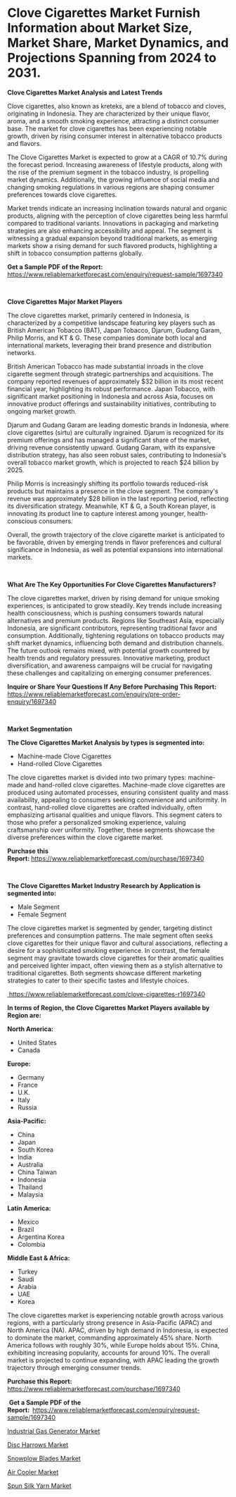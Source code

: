 <p><h1>Clove Cigarettes Market Furnish Information about Market Size, Market Share, Market Dynamics, and Projections Spanning from 2024 to 2031.</h1></p><p><strong>Clove Cigarettes Market Analysis and Latest Trends</strong></p>
<p><p>Clove cigarettes, also known as kreteks, are a blend of tobacco and cloves, originating in Indonesia. They are characterized by their unique flavor, aroma, and a smooth smoking experience, attracting a distinct consumer base. The market for clove cigarettes has been experiencing notable growth, driven by rising consumer interest in alternative tobacco products and flavors.</p><p>The Clove Cigarettes Market is expected to grow at a CAGR of 10.7% during the forecast period. Increasing awareness of lifestyle products, along with the rise of the premium segment in the tobacco industry, is propelling market dynamics. Additionally, the growing influence of social media and changing smoking regulations in various regions are shaping consumer preferences towards clove cigarettes.</p><p>Market trends indicate an increasing inclination towards natural and organic products, aligning with the perception of clove cigarettes being less harmful compared to traditional variants. Innovations in packaging and marketing strategies are also enhancing accessibility and appeal. The segment is witnessing a gradual expansion beyond traditional markets, as emerging markets show a rising demand for such flavored products, highlighting a shift in tobacco consumption patterns globally.</p></p>
<p><strong>Get a Sample PDF of the Report:&nbsp;</strong> <a href="https://www.reliablemarketforecast.com/enquiry/request-sample/1697340?utm_campaign=1600&utm_medium=2&utm_source=Github&utm_content=ia&utm_term=20102024&utm_id=clove-cigarettes">https://www.reliablemarketforecast.com/enquiry/request-sample/1697340</a></p>
<p>&nbsp;</p>
<p><strong>Clove Cigarettes Major Market Players</strong></p>
<p><p>The clove cigarettes market, primarily centered in Indonesia, is characterized by a competitive landscape featuring key players such as British American Tobacco (BAT), Japan Tobacco, Djarum, Gudang Garam, Philip Morris, and KT & G. These companies dominate both local and international markets, leveraging their brand presence and distribution networks.</p><p>British American Tobacco has made substantial inroads in the clove cigarette segment through strategic partnerships and acquisitions. The company reported revenues of approximately $32 billion in its most recent financial year, highlighting its robust performance. Japan Tobacco, with significant market positioning in Indonesia and across Asia, focuses on innovative product offerings and sustainability initiatives, contributing to ongoing market growth.</p><p>Djarum and Gudang Garam are leading domestic brands in Indonesia, where clove cigarettes (sirtu) are culturally ingrained. Djarum is recognized for its premium offerings and has managed a significant share of the market, driving revenue consistently upward. Gudang Garam, with its expansive distribution strategy, has also seen robust sales, contributing to Indonesia's overall tobacco market growth, which is projected to reach $24 billion by 2025.</p><p>Philip Morris is increasingly shifting its portfolio towards reduced-risk products but maintains a presence in the clove segment. The company's revenue was approximately $28 billion in the last reporting period, reflecting its diversification strategy. Meanwhile, KT & G, a South Korean player, is innovating its product line to capture interest among younger, health-conscious consumers.</p><p>Overall, the growth trajectory of the clove cigarette market is anticipated to be favorable, driven by emerging trends in flavor preferences and cultural significance in Indonesia, as well as potential expansions into international markets.</p></p>
<p>&nbsp;</p>
<p><strong>What Are The Key Opportunities For Clove Cigarettes Manufacturers?</strong></p>
<p><p>The clove cigarettes market, driven by rising demand for unique smoking experiences, is anticipated to grow steadily. Key trends include increasing health consciousness, which is pushing consumers towards natural alternatives and premium products. Regions like Southeast Asia, especially Indonesia, are significant contributors, representing traditional favor and consumption. Additionally, tightening regulations on tobacco products may shift market dynamics, influencing both demand and distribution channels. The future outlook remains mixed, with potential growth countered by health trends and regulatory pressures. Innovative marketing, product diversification, and awareness campaigns will be crucial for navigating these challenges and capitalizing on emerging consumer preferences.</p></p>
<p><strong>Inquire or Share Your Questions If Any Before Purchasing This Report:</strong> <a href="https://www.reliablemarketforecast.com/enquiry/pre-order-enquiry/1697340?utm_campaign=1600&utm_medium=2&utm_source=Github&utm_content=ia&utm_term=20102024&utm_id=clove-cigarettes">https://www.reliablemarketforecast.com/enquiry/pre-order-enquiry/1697340</a></p>
<p>&nbsp;</p>
<p><strong>Market Segmentation</strong></p>
<p><strong>The Clove Cigarettes Market Analysis by types is segmented into:</strong></p>
<p><ul><li>Machine-made Clove Cigarettes</li><li>Hand-rolled Clove Cigarettes</li></ul></p>
<p><p>The clove cigarettes market is divided into two primary types: machine-made and hand-rolled clove cigarettes. Machine-made clove cigarettes are produced using automated processes, ensuring consistent quality and mass availability, appealing to consumers seeking convenience and uniformity. In contrast, hand-rolled clove cigarettes are crafted individually, often emphasizing artisanal qualities and unique flavors. This segment caters to those who prefer a personalized smoking experience, valuing craftsmanship over uniformity. Together, these segments showcase the diverse preferences within the clove cigarette market.</p></p>
<p><strong>Purchase this Report:&nbsp;</strong><a href="https://www.reliablemarketforecast.com/purchase/1697340?utm_campaign=1600&utm_medium=2&utm_source=Github&utm_content=ia&utm_term=20102024&utm_id=clove-cigarettes">https://www.reliablemarketforecast.com/purchase/1697340</a></p>
<p>&nbsp;</p>
<p><strong>The Clove Cigarettes Market Industry Research by Application is segmented into:</strong></p>
<p><ul><li>Male Segment</li><li>Female Segment</li></ul></p>
<p><p>The clove cigarettes market is segmented by gender, targeting distinct preferences and consumption patterns. The male segment often seeks clove cigarettes for their unique flavor and cultural associations, reflecting a desire for a sophisticated smoking experience. In contrast, the female segment may gravitate towards clove cigarettes for their aromatic qualities and perceived lighter impact, often viewing them as a stylish alternative to traditional cigarettes. Both segments showcase different marketing strategies to cater to their specific tastes and lifestyle choices.</p></p>
<p><a href="https://www.reliablemarketforecast.com/clove-cigarettes-r1697340?utm_campaign=1600&utm_medium=2&utm_source=Github&utm_content=ia&utm_term=20102024&utm_id=clove-cigarettes">&nbsp;https://www.reliablemarketforecast.com/clove-cigarettes-r1697340</a></p>
<p><strong>In terms of Region, the Clove Cigarettes Market Players available by Region are:</strong></p>
<p>
    <p> <strong> North America: </strong>
        <ul>
            <li>United States</li>
            <li>Canada</li>
        </ul>
        </p> 
    <p> <strong> Europe: </strong>
        <ul>
            <li>Germany</li>
            <li>France</li>
            <li>U.K.</li>
            <li>Italy</li>
            <li>Russia</li>
        </ul>
        </p> 
    <p> <strong> Asia-Pacific: </strong>
        <ul>
            <li>China</li>
            <li>Japan</li>
            <li>South Korea</li>
            <li>India</li>
            <li>Australia</li>
            <li>China Taiwan</li>
            <li>Indonesia</li>
            <li>Thailand</li>
            <li>Malaysia</li>
        </ul>
        </p> 
    <p> <strong> Latin America: </strong>
        <ul>
            <li>Mexico</li>
            <li>Brazil</li>
            <li>Argentina Korea</li>
            <li>Colombia</li>
        </ul>
        </p> 
    <p> <strong> Middle East & Africa: </strong>
        <ul>
            <li>Turkey</li>
            <li>Saudi</li>
            <li>Arabia</li>
            <li>UAE</li>
            <li>Korea</li>
        </ul>
    </p>
    </p>
<p><p>The clove cigarettes market is experiencing notable growth across various regions, with a particularly strong presence in Asia-Pacific (APAC) and North America (NA). APAC, driven by high demand in Indonesia, is expected to dominate the market, commanding approximately 45% share. North America follows with roughly 30%, while Europe holds about 15%. China, exhibiting increasing popularity, accounts for around 10%. The overall market is projected to continue expanding, with APAC leading the growth trajectory through emerging consumer trends.</p></p>
<p><strong>Purchase this Report: </strong><a href="https://www.reliablemarketforecast.com/purchase/1697340?utm_campaign=1600&utm_medium=2&utm_source=Github&utm_content=ia&utm_term=20102024&utm_id=clove-cigarettes">https://www.reliablemarketforecast.com/purchase/1697340</a></p>
<p>&nbsp;<strong>Get a Sample PDF of the Report:&nbsp;&nbsp;</strong><a href="https://www.reliablemarketforecast.com/enquiry/request-sample/1697340?utm_campaign=1600&utm_medium=2&utm_source=Github&utm_content=ia&utm_term=20102024&utm_id=clove-cigarettes">https://www.reliablemarketforecast.com/enquiry/request-sample/1697340</a></p>
<p><strong></strong></p>
<p><p><a href="https://www.linkedin.com/pulse/global-industrial-gas-generator-market-analysis-key-trends-nhosf?utm_campaign=1600&utm_medium=2&utm_source=Github&utm_content=ia&utm_term=20102024&utm_id=clove-cigarettes">Industrial Gas Generator Market</a></p><p><a href="https://issuu.com/reportprime-2/docs/disc-harrows-market-size-2030.pptx_1b08313b1e2f2d?utm_campaign=1600&utm_medium=2&utm_source=Github&utm_content=ia&utm_term=20102024&utm_id=clove-cigarettes">Disc Harrows Market</a></p><p><a href="https://issuu.com/reportprime-2/docs/snowplow-blades-market-size-2030.pp_1fc9f6c9cdccd5?utm_campaign=1600&utm_medium=2&utm_source=Github&utm_content=ia&utm_term=20102024&utm_id=clove-cigarettes">Snowplow Blades Market</a></p><p><a href="https://www.linkedin.com/pulse/unlocking-growth-potential-strategic-analysis-air-cooler-tuhof?utm_campaign=1600&utm_medium=2&utm_source=Github&utm_content=ia&utm_term=20102024&utm_id=clove-cigarettes">Air Cooler Market</a></p><p><a href="https://github.com/santosh758595/Market-Research-Report-List-6/blob/main/spun-silk-yarn-market.md?utm_campaign=1600&utm_medium=2&utm_source=Github&utm_content=ia&utm_term=20102024&utm_id=clove-cigarettes">Spun Silk Yarn Market</a></p></p>